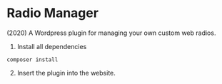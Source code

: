 # Radio Manager
(2020) A Wordpress plugin for managing your own custom web radios.

1. Install all dependencies

```
composer install
```

2. Insert the plugin into the website.
